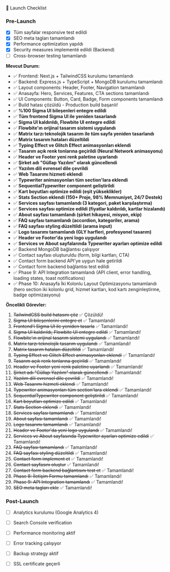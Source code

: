 🚀 Launch Checklist

### Pre-Launch

- [x] Tüm sayfalar responsive test edildi
- [x] SEO meta tagları tamamlandı
- [x] Performance optimization yapıldı
- [x] Security measures implementé edildi (Backend)
- [ ] Cross-browser testing tamamlandı

**Mevcut Durum:**
- ✅ Frontend: Next.js + TailwindCSS kurulumu tamamlandı
- ✅ Backend: Express.js + TypeScript + MongoDB kurulumu tamamlandı
- ✅ Layout components: Header, Footer, Navigation tamamlandı
- ✅ Anasayfa: Hero, Services, Features, CTA sections tamamlandı
- ✅ UI Components: Button, Card, Badge, Form components tamamlandı
- ✅ Build hatası çözüldü - Production build başarılı!
- ✅ **%100 Sigma UI bileşenleri entegre edildi**
- ✅ **Tüm frontend Sigma UI ile yeniden tasarlandı**
- ✅ **Sigma UI kaldırıldı, Flowbite UI entegre edildi**
- ✅ **Flowbite'ın orijinal tasarım sistemi uygulandı**
- ✅ **Matrix tarzı teknolojik tasarım ile tüm sayfa yeniden tasarlandı**
- ✅ **Matrix tasarım hataları düzeltildi**
- ✅ **Typing Effect ve Glitch Effect animasyonları eklendi**
- ✅ **Tasarım açık renk tonlarına geçirildi (Neural Network animasyonu)**
- ✅ **Header ve Footer yeni renk paletine uyarlandı**
- ✅ **Şirket adı "Güllap Yazılım" olarak güncellendi**
- ✅ **Yazılım dili evrensel dile çevrildi**
- ✅ **Web Tasarımı hizmeti eklendi**
- ✅ **Typewriter animasyonları tüm section'lara eklendi**
- ✅ **SequentialTypewriter component geliştirildi**
- ✅ **Kart boyutları optimize edildi (eşit yükseklikler)**
- ✅ **Stats Section eklendi (150+ Proje, 98% Memnuniyet, 24/7 Destek)**
- ✅ **Services sayfası tamamlandı (3 kategori, paket karşılaştırma)**
- ✅ **Services sayfası optimize edildi (fiyatlar kaldırıldı, kartlar hizalandı)**
- ✅ **About sayfası tamamlandı (şirket hikayesi, misyon, ekip)**
- ✅ **FAQ sayfası tamamlandı (accordion, kategoriler, arama)**
- ✅ **FAQ sayfası styling düzeltildi (arama input)**
- ✅ **Logo tasarımı tamamlandı (GLY harfleri, profesyonel tasarım)**
- ✅ **Header ve Footer'da yeni logo uygulandı**
- ✅ **Services ve About sayfalarında Typewriter ayarları optimize edildi**
- ✅ Backend MongoDB bağlantısı çalışıyor
- ✅ Contact sayfası oluşturuldu (form, bilgi kartları, CTA)
- ✅ Contact form backend API'ye uygun hale getirildi
- ✅ Contact form backend bağlantısı test edildi
- ✅ Phase 9: API Integration tamamlandı (API client, error handling, loading states, toast notifications)
- ✅ Phase 10: Anasayfa İki Kolonlu Layout Optimizasyonu tamamlandı (hero section iki kolonlu grid, hizmet kartları, kod kartı zenginleştirme, badge optimizasyonu)

**Öncelikli Görevler:**
1. ~~TailwindCSS build hatasını çöz~~ ✅ Çözüldü!
2. ~~Sigma UI bileşenlerini entegre et~~ ✅ Tamamlandı!
3. ~~Frontend'i Sigma UI ile yeniden tasarla~~ ✅ Tamamlandı!
4. ~~Sigma UI kaldırıldı, Flowbite UI entegre edildi~~ ✅ Tamamlandı!
5. ~~Flowbite'ın orijinal tasarım sistemi uygulandı~~ ✅ Tamamlandı!
6. ~~Matrix tarzı teknolojik tasarım uygulandı~~ ✅ Tamamlandı!
7. ~~Matrix tasarım hataları düzeltildi~~ ✅ Tamamlandı!
8. ~~Typing Effect ve Glitch Effect animasyonları eklendi~~ ✅ Tamamlandı!
9. ~~Tasarım açık renk tonlarına geçirildi~~ ✅ Tamamlandı!
10. ~~Header ve Footer yeni renk paletine uyarlandı~~ ✅ Tamamlandı!
11. ~~Şirket adı "Güllap Yazılım" olarak güncellendi~~ ✅ Tamamlandı!
12. ~~Yazılım dili evrensel dile çevrildi~~ ✅ Tamamlandı!
13. ~~Web Tasarımı hizmeti eklendi~~ ✅ Tamamlandı!
14. ~~Typewriter animasyonları tüm section'lara eklendi~~ ✅ Tamamlandı!
15. ~~SequentialTypewriter component geliştirildi~~ ✅ Tamamlandı!
16. ~~Kart boyutları optimize edildi~~ ✅ Tamamlandı!
17. ~~Stats Section eklendi~~ ✅ Tamamlandı!
18. ~~Services sayfası tamamlandı~~ ✅ Tamamlandı!
19. ~~About sayfası tamamlandı~~ ✅ Tamamlandı!
20. ~~Logo tasarımı tamamlandı~~ ✅ Tamamlandı!
21. ~~Header ve Footer'da yeni logo uygulandı~~ ✅ Tamamlandı!
22. ~~Services ve About sayfasında Typewriter ayarları optimize edildi~~ ✅ Tamamlandı!
23. ~~FAQ sayfası tamamlandı~~ ✅ Tamamlandı!
24. ~~FAQ sayfası styling düzeltildi~~ ✅ Tamamlandı!
25. ~~Contact form implement et~~ ✅ Tamamlandı!
26. ~~Contact sayfasını oluştur~~ ✅ Tamamlandı!
27. ~~Contact form backend bağlantısını test et~~ ✅ Tamamlandı!
28. ~~Phase 8: İletişim Formu tamamlandı~~ ✅ Tamamlandı!
29. ~~Phase 9: API Integration tamamlandı~~ ✅ Tamamlandı!
30. ~~SEO meta tagları ekle~~ ✅ Tamamlandı!

### Post-Launch

- [ ] Analytics kurulumu (Google Analytics 4)
- [ ] Search Console verification
- [ ] Performance monitoring aktif
- [ ] Error tracking çalışıyor
- [ ] Backup strategy aktif
- [ ] SSL certificate geçerli

